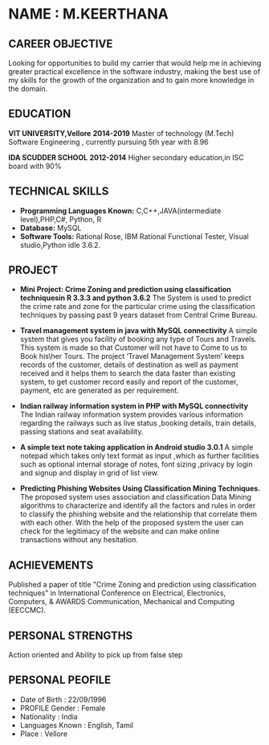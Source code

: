 # NAME \: M.KEERTHANA

## **CAREER OBJECTIVE**

Looking for opportunities to build my carrier that would help me in 
achieving greater practical excellence in the software  industry, 
making the best use of my skills for the growth of the organization 
and to gain more knowledge in the domain.

## **EDUCATION**

**VIT UNIVERSITY,Vellore**                    **2014-2019**
Master of technology (M.Tech) Software Engineering , currently pursuing 5th year
with 8.96

**IDA SCUDDER SCHOOL**                         **2012-2014**
Higher secondary education,in ISC board with 90%

## **TECHNICAL SKILLS**

- **Programming Languages Known:** C,C++,JAVA(intermediate level),PHP,C#, Python, R
- **Database:** MySQL
- **Software Tools:** Rational Rose, IBM Rational Functional Tester, Visual studio,Python idle 3.6.2.

## **PROJECT**

- **Mini Project: Crime Zoning and prediction using classification techniquesin R 3.3.3 and python 3.6.2**
The System is used to predict the crime rate and zone for the particular crime using
the classification techniques by passing past 9 years dataset from Central Crime
Bureau.

- **Travel management system in java with MySQL connectivity**
A simple system that gives you facility of booking any type of Tours and Travels.
This system is made so that Customer will not have to Come to us to Book his\her
Tours. The project ‘Travel Management System’ keeps records of the customer,
details of destination as well as payment received and it helps them to search the
data faster than existing system, to get customer record easily and report of the
customer, payment, etc are generated as per requirement.

- **Indian railway information system in PHP with MySQL connectivity**
The Indian railway information system provides various information regarding the
railways such as live status ,booking details, train details, passing stations and seat
availability.

- **A simple text note taking application in Android studio 3.0.1**
A simple notepad which takes only text format as input ,which as further facilities
such as optional internal storage of notes, font sizing ,privacy by login and signup
and display in grid of list view.

- **Predicting Phishing Websites Using Classification Mining Techniques.**
The proposed system uses association and classification Data Mining algorithms to characterize
and identify all the factors and rules in order to classify the phishing website and the relationship
that correlate them with each other. With the help of the proposed system the user can check for
the legitimacy of the website and can make online transactions without any hesitation.
 

## **ACHIEVEMENTS**

Published a paper of title "Crime Zoning and prediction using classification
techniques" in International Conference on Electrical, Electronics, Computers, & AWARDS Communication, Mechanical and Computing (EECCMC).


## **PERSONAL STRENGTHS**
Action oriented and Ability to pick up from false step


## **PERSONAL PEOFILE**
- Date of Birth \: 22/09/1996
- PROFILE Gender \: Female
- Nationality \: India
- Languages Known \: English, Tamil
- Place \: Vellore
